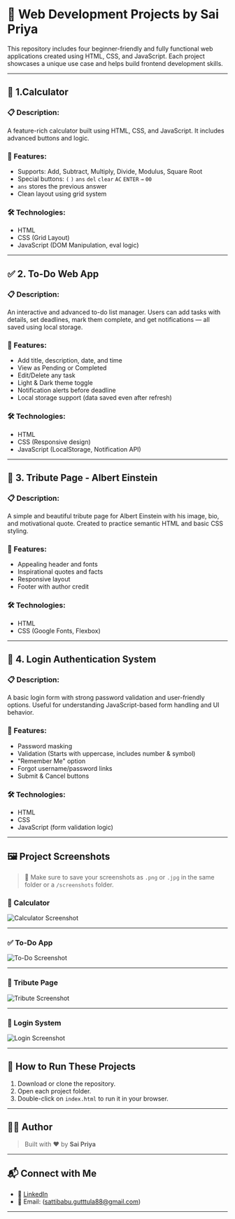 # 🌟 Web Development Projects by Sai Priya

This repository includes four beginner-friendly and fully functional web applications created using HTML, CSS, and JavaScript. Each project showcases a unique use case and helps build frontend development skills.

---

## 🧮 1.Calculator

### 📋 Description:
A feature-rich calculator built using HTML, CSS, and JavaScript. It includes advanced buttons and logic.

### 🔧 Features:
- Supports: Add, Subtract, Multiply, Divide, Modulus, Square Root
- Special buttons: `(` `)` `ans` `del` `clear` `AC` `ENTER` `→` `00`
- `ans` stores the previous answer
- Clean layout using grid system

### 🛠️ Technologies:
- HTML
- CSS (Grid Layout)
- JavaScript (DOM Manipulation, eval logic)

---

## ✅ 2. To-Do Web App

### 📋 Description:
An interactive and advanced to-do list manager. Users can add tasks with details, set deadlines, mark them complete, and get notifications — all saved using local storage.

### 🔧 Features:
- Add title, description, date, and time
- View as Pending or Completed
- Edit/Delete any task
- Light & Dark theme toggle
- Notification alerts before deadline
- Local storage support (data saved even after refresh)

### 🛠️ Technologies:
- HTML
- CSS (Responsive design)
- JavaScript (LocalStorage, Notification API)

---

## 🙏 3. Tribute Page - Albert Einstein

### 📋 Description:
A simple and beautiful tribute page for Albert Einstein with his image, bio, and motivational quote. Created to practice semantic HTML and basic CSS styling.

### 🔧 Features:
- Appealing header and fonts
- Inspirational quotes and facts
- Responsive layout
- Footer with author credit

### 🛠️ Technologies:
- HTML
- CSS (Google Fonts, Flexbox)

---

## 🔐 4. Login Authentication System

### 📋 Description:
A basic login form with strong password validation and user-friendly options. Useful for understanding JavaScript-based form handling and UI behavior.

### 🔧 Features:
- Password masking
- Validation (Starts with uppercase, includes number & symbol)
- "Remember Me" option
- Forgot username/password links
- Submit & Cancel buttons

### 🛠️ Technologies:
- HTML
- CSS
- JavaScript (form validation logic)

---

## 🖼️ Project Screenshots

> 🔔 Make sure to save your screenshots as `.png` or `.jpg` in the same folder or a `/screenshots` folder.

### 🧮 Calculator
![Calculator Screenshot](calculator.png)

---

### ✅ To-Do App
![To-Do Screenshot](todo.png)

---

### 🙏 Tribute Page
![Tribute Screenshot](tribut.png)

---

### 🔐 Login System
![Login Screenshot](login.png)

---

## 📂 How to Run These Projects

1. Download or clone the repository.
2. Open each project folder.
3. Double-click on `index.html` to run it in your browser.

---

## 🧑‍💻 Author

> Built with ❤️ by **Sai Priya**

---

## 📬 Connect with Me

- 💼 [LinkedIn](https://www.linkedin.com/in/guttula-sai-priya-798016348/) 
- 📧 Email: (sattibabu.gutttula88@gmail.com)

---

